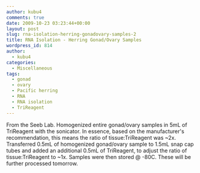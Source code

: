 ```yaml
---
author: kubu4
comments: true
date: 2009-10-23 03:23:44+00:00
layout: post
slug: rna-isolation-herring-gonadovary-samples-2
title: RNA Isolation - Herring Gonad/Ovary Samples
wordpress_id: 814
author:
  - kubu4
categories:
  - Miscellaneous
tags:
  - gonad
  - ovary
  - Pacific herring
  - RNA
  - RNA isolation
  - TriReagent
---
```


From the Seeb Lab. Homogenized entire gonad/ovary samples in 5mL of TriReagent with the sonicator. In essence, based on the manufacturer's recommendation, this means the ratio of tissue:TriReagent was ~2x. Transferred 0.5mL of homogenized gonad/ovary sample to 1.5mL snap cap tubes and added an additional 0.5mL of TriReagent, to adjust the ratio of tissue:TriReagent to ~1x. Samples were then stored @ -80C. These will be further processed tomorrow.
